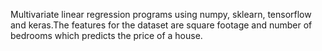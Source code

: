 Multivariate linear regression programs using numpy, sklearn, tensorflow and keras.The features for the dataset are square footage and number of bedrooms which predicts the price of a house.
